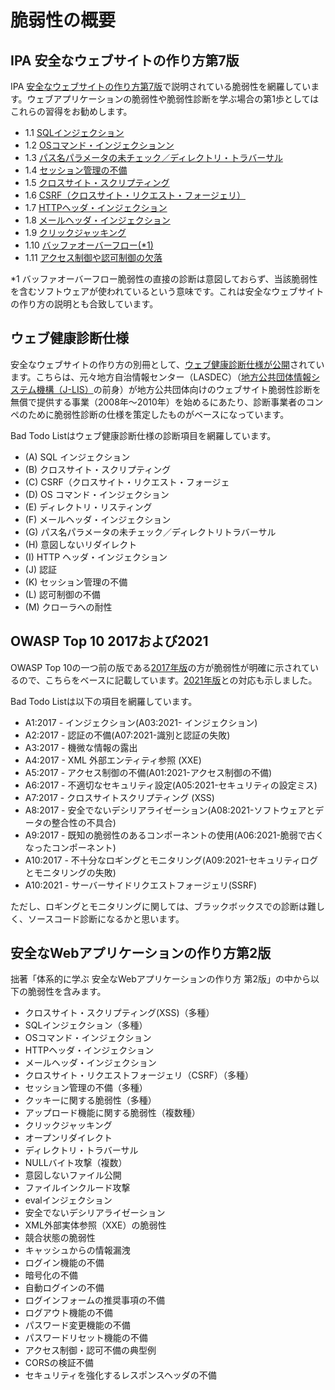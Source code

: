 # 脆弱性の概要

## IPA 安全なウェブサイトの作り方第7版
IPA [安全なウェブサイトの作り方第7版](https://www.ipa.go.jp/security/vuln/websecurity.html)で説明されている脆弱性を網羅しています。ウェブアプリケーションの脆弱性や脆弱性診断を学ぶ場合の第1歩としてはこれらの習得をお勧めします。

- 1.1 [SQLインジェクション](https://www.ipa.go.jp/security/vuln/websecurity-HTML-1_1.html)
- 1.2 [OSコマンド・インジェクションン](https://www.ipa.go.jp/security/vuln/websecurity-HTML-1_2.html)
- 1.3 [パス名パラメータの未チェック／ディレクトリ・トラバーサル](https://www.ipa.go.jp/security/vuln/websecurity-HTML-1_3.html)
- 1.4 [セッション管理の不備](https://www.ipa.go.jp/security/vuln/websecurity-HTML-1_4.html)
- 1.5 [クロスサイト・スクリプティング](https://www.ipa.go.jp/security/vuln/websecurity-HTML-1_5.html)
- 1.6 [CSRF（クロスサイト・リクエスト・フォージェリ）](https://www.ipa.go.jp/security/vuln/websecurity-HTML-1_6.html)
- 1.7 [HTTPヘッダ・インジェクション](https://www.ipa.go.jp/security/vuln/websecurity-HTML-1_7.html)
- 1.8 [メールヘッダ・インジェクション](https://www.ipa.go.jp/security/vuln/websecurity-HTML-1_8.html)
- 1.9 [クリックジャッキング](https://www.ipa.go.jp/security/vuln/websecurity-HTML-1_9.html)
- 1.10 [バッファオーバーフロー(*1)](https://www.ipa.go.jp/security/vuln/websecurity-HTML-1_10.html)
- 1.11 [アクセス制御や認可制御の欠落](https://www.ipa.go.jp/security/vuln/websecurity-HTML-1_11.html)

*1 バッファオーバーフロー脆弱性の直接の診断は意図しておらず、当該脆弱性を含むソフトウェアが使われているという意味です。これは安全なウェブサイトの作り方の説明とも合致しています。

## ウェブ健康診断仕様
安全なウェブサイトの作り方の別冊として、[ウェブ健康診断仕様が公開](https://www.ipa.go.jp/files/000017319.pdf)されています。こちらは、元々地方自治情報センター（LASDEC）（[地方公共団体情報システム機構（J-LIS）](https://www.j-lis.go.jp/)の前身）が地方公共団体向けのウェブサイト脆弱性診断を無償で提供する事業（2008年～2010年）を始めるにあたり、診断事業者のコンペのために脆弱性診断の仕様を策定したものがベースになっています。

Bad Todo Listはウェブ健康診断仕様の診断項目を網羅しています。

- (A) SQL インジェクション
- (B) クロスサイト・スクリプティング
- (C) CSRF（クロスサイト・リクエスト・フォージェ
- (D) OS コマンド・インジェクション
- (E) ディレクトリ・リスティング
- (F) メールヘッダ・インジェクション
- (G) パス名パラメータの未チェック／ディレクトリトラバーサル
- (H) 意図しないリダイレクト
- (I) HTTP ヘッダ・インジェクション
- (J) 認証
- (K) セッション管理の不備
- (L) 認可制御の不備
- (M) クローラへの耐性

## OWASP Top 10 2017および2021

OWASP Top 10の一つ前の版である[2017年版](https://owasp.org/www-pdf-archive/OWASP_Top_10-2017(ja).pdf)の方が脆弱性が明確に示されているので、こちらをベースに記載しています。[2021年版](https://owasp.org/Top10/ja/)との対応も示しました。

Bad Todo Listは以下の項目を網羅しています。

- A1:2017 - インジェクション(A03:2021- インジェクション)
- A2:2017 - 認証の不備(A07:2021-識別と認証の失敗)
- A3:2017 - 機微な情報の露出
- A4:2017 - XML 外部エンティティ参照 (XXE)
- A5:2017 - アクセス制御の不備(A01:2021-アクセス制御の不備)
- A6:2017 - 不適切なセキュリティ設定(A05:2021-セキュリティの設定ミス)
- A7:2017 - クロスサイトスクリプティング (XSS)
- A8:2017 - 安全でないデシリアライゼーション(A08:2021-ソフトウェアとデータの整合性の不具合)
- A9:2017 - 既知の脆弱性のあるコンポーネントの使用(A06:2021-脆弱で古くなったコンポーネント)
- A10:2017 - 不十分なロギングとモニタリング(A09:2021-セキュリティログとモニタリングの失敗)
- A10:2021 - サーバーサイドリクエストフォージェリ(SSRF)

ただし、ロギングとモニタリングに関しては、ブラックボックスでの診断は難しく、ソースコード診断になるかと思います。

## 安全なWebアプリケーションの作り方第2版
拙著「体系的に学ぶ 安全なWebアプリケーションの作り方 第2版」の中から以下の脆弱性を含みます。

- クロスサイト・スクリプティング(XSS)（多種）
- SQLインジェクション（多種）
- OSコマンド・インジェクション
- HTTPヘッダ・インジェクション
- メールヘッダ・インジェクション
- クロスサイト・リクエストフォージェリ（CSRF）（多種）
- セッション管理の不備（多種）
- クッキーに関する脆弱性（多種）
- アップロード機能に関する脆弱性（複数種）
- クリックジャッキング
- オープンリダイレクト
- ディレクトリ・トラバーサル
- NULLバイト攻撃（複数）
- 意図しないファイル公開
- ファイルインクルード攻撃
- evalインジェクション
- 安全でないデシリアライゼーション
- XML外部実体参照（XXE）の脆弱性
- 競合状態の脆弱性
- キャッシュからの情報漏洩
- ログイン機能の不備
- 暗号化の不備
- 自動ログインの不備
- ログインフォームの推奨事項の不備
- ログアウト機能の不備
- パスワード変更機能の不備
- パスワードリセット機能の不備
- アクセス制御・認可不備の典型例
- CORSの検証不備
- セキュリティを強化するレスポンスヘッダの不備
